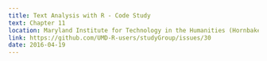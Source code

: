 ```yaml
---
title: Text Analysis with R - Code Study
text: Chapter 11
location: Maryland Institute for Technology in the Humanities (Hornbake Library)
link: https://github.com/UMD-R-users/studyGroup/issues/30
date: 2016-04-19
---
```

